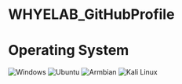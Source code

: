 # WHYELAB_GitHubProfile

# Operating System 
![Windows](https://github.com/YEOWEIHNGWHYELAB/WHYELAB_GitHubProfile/blob/main/OperatingSystemIcon/kalilinux.png)
![Ubuntu]()
![Armbian]()
![Kali Linux](https://github.com/YEOWEIHNGWHYELAB/WHYELAB_GitHubProfile/blob/main/OperatingSystemIcon/kalilinux.png)
